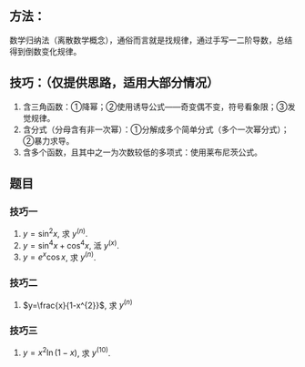 ## 方法：
数学归纳法（离散数学概念），通俗而言就是找规律，通过手写一二阶导数，总结得到倒数变化规律。

## 技巧：（仅提供思路，适用大部分情况）
1. 含三角函数：①降幂；②使用诱导公式——奇变偶不变，符号看象限；③发觉规律。
2. 含分式（分母含有非一次幂）：①分解成多个简单分式（多个一次幂分式）；②暴力求导。
3. 含多个函数，且其中之一为次数较低的多项式：使用莱布尼茨公式。

## 题目
### 技巧一
1. $y=\sin ^{2} x$, 求 $y^{(n)}$.
2. $y=\sin ^{4} x+\cos ^{4} x$, 泜 $y^{(x)}$.
3. $y=e^{x} \cos x$, 求 $y^{(n)}$.

### 技巧二
1. $y=\frac{x}{1-x^{2}}$, 求 $y^{(n)}$

### 技巧三
1. $y=x^{2} \ln (1-x)$, 求 $y^{(10)}$.